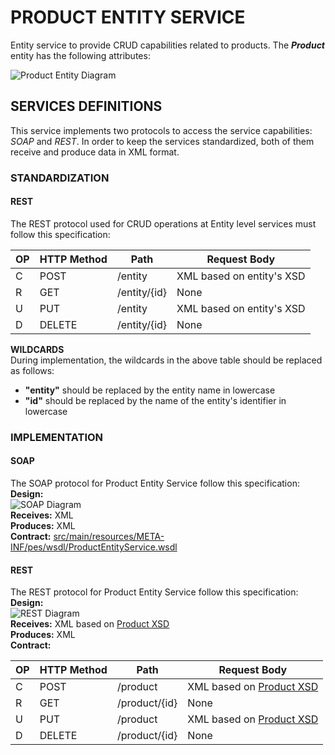 # PRODUCT ENTITY SERVICE
Entity service to provide CRUD capabilities related to products. The ***Product*** entity has the following attributes:

![Product Entity Diagram](documentation/diagrams/Entity.png)

## SERVICES DEFINITIONS
This service implements two protocols to access the service capabilities: *SOAP* and *REST*.
In order to keep the services standardized, both of them receive and produce data in XML format.

### STANDARDIZATION
#### REST
The REST protocol used for CRUD operations at Entity level services must follow this specification:

OP | HTTP Method | Path | Request Body
---|-------------|------|-------------
C |POST | /entity | XML based on entity's XSD
R |GET | /entity/{id} | None
U |PUT | /entity | XML based on entity's XSD
D |DELETE | /entity/{id} | None

**WILDCARDS** <br />
During implementation, the wildcards in the above table should be replaced as follows:
 * **"entity"** should be replaced by the entity name in lowercase
 * **"id"** should be replaced by the name of the entity's identifier in lowercase

### IMPLEMENTATION
#### SOAP

The SOAP protocol for Product Entity Service follow this specification:<br />
**Design:**<br /> ![SOAP Diagram](documentation/diagrams/SOAP.png)<br/>
**Receives:** XML<br />
**Produces:** XML<br />
**Contract:** [src/main/resources/META-INF/pes/wsdl/ProductEntityService.wsdl](product-entity-service-ejb/src/main/resources/META-INF/pes/wsdl/ProductEntityService.wsdl)<br />


#### REST
The REST protocol for Product Entity Service follow this specification:<br />
**Design:**<br /> ![REST Diagram](documentation/diagrams/REST.png) <br/>
**Receives:** XML based on [Product XSD](product-entity-service-ejb/src/main/resources/META-INF/pes/entity/Product.xsd)<br/>
**Produces:** XML<br />
**Contract:** <br />

OP | HTTP Method | Path | Request Body
---|-------------|------|-------------
C |POST | /product | XML based on [Product XSD](product-entity-service-ejb/src/main/resources/META-INF/pes/entity/Product.xsd)
R |GET | /product/{id} | None
U |PUT | /product | XML based on [Product XSD](product-entity-service-ejb/src/main/resources/META-INF/pes/entity/Product.xsd)
D |DELETE | /product/{id} | None
